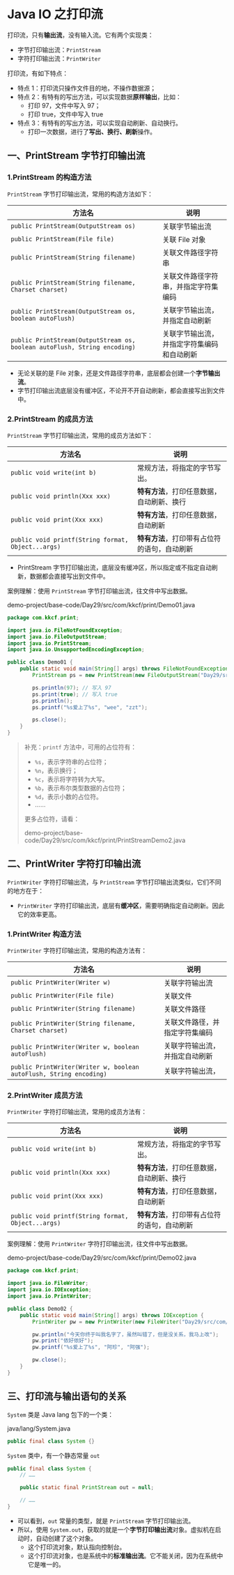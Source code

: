 # Java IO 之打印流

打印流，只有**输出流**，没有输入流。它有两个实现类：

- 字节打印输出流：`PrintStream`
- 字符打印输出流：`PrintWriter`

打印流，有如下特点：

- 特点 1：打印流只操作文件目的地，不操作数据源；
- 特点 2：有特有的写出方法，可以实现数据**原样输出**，比如：
  - 打印 97，文件中写入 97；
  - 打印 true，文件中写入 true
- 特点 3：有特有的写出方法，可以实现自动刷新、自动换行。
  - 打印一次数据，进行了**写出、换行、刷新**操作。

## 一、PrintStream 字节打印输出流

### 1.PrintStream 的构造方法

`PrintStream` 字节打印输出流，常用的构造方法如下：

| 方法名                                                       | 说明                                       |
| ------------------------------------------------------------ | ------------------------------------------ |
| `public PrintStream(OutputStream os)`                        | 关联字节输出流                             |
| `public PrintStream(File file)`                              | 关联 File 对象                             |
| `public PrintStream(String filename)`                        | 关联文件路径字符串                         |
| `public PrintStream(String filename, Charset charset)`       | 关联文件路径字符串，并指定字符集编码       |
| `public PrintStream(OutputStream os, boolean autoFlush)`     | 关联字节输出流，并指定自动刷新             |
| `public PrintStream(OutputStream os, boolean autoFlush, String encoding)` | 关联字节输出流，并指定字符集编码和自动刷新 |

- 无论关联的是 File 对象，还是文件路径字符串，底层都会创建一个**字节输出流**。
- 字节打印输出流底层没有缓冲区，不论开不开自动刷新，都会直接写出到文件中。

### 2.PrintStream 的成员方法

`PrintStream` 字节打印输出流，常用的成员方法如下：

| 方法名                                             | 说明                                         |
| -------------------------------------------------- | -------------------------------------------- |
| `public void write(int b)`                         | 常规方法，将指定的字节写出。                 |
| `public void println(Xxx xxx)`                     | **特有方法**，打印任意数据，自动刷新、换行   |
| `public void print(Xxx xxx)`                       | **特有方法**，打印任意数据，自动刷新         |
| `public void printf(String format, Object...args)` | **特有方法**，打印带有占位符的语句，自动刷新 |

- PrintStream 字节打印输出流，底层没有缓冲区，所以指定或不指定自动刷新，数据都会直接写出到文件中。

案例理解：使用 `PrintStream` 字节打印输出流，往文件中写出数据。

demo-project/base-code/Day29/src/com/kkcf/print/Demo01.java

```java
package com.kkcf.print;

import java.io.FileNotFoundException;
import java.io.FileOutputStream;
import java.io.PrintStream;
import java.io.UnsupportedEncodingException;

public class Demo01 {
    public static void main(String[] args) throws FileNotFoundException, UnsupportedEncodingException {
        PrintStream ps = new PrintStream(new FileOutputStream("Day29/src/com/kkcf/print/a.txt"), true, "UTF-8");

        ps.println(97); // 写入 97
        ps.print(true); // 写入 true
        ps.println();
        ps.printf("%s爱上了%s", "wee", "zzt");

        ps.close();
    }
}
```

> 补充：`printf` 方法中，可用的占位符有：
>
> - `%s`，表示字符串的占位符；
> - `%n`，表示换行；
> - `%c`，表示将字符转为大写。
> - `%b`，表示布尔类型数据的占位符；
> - `%d`，表示小数的占位符。
> - ……
>
> 更多占位符，请看：
>
> demo-project/base-code/Day29/src/com/kkcf/print/PrintStreamDemo2.java

## 二、PrintWriter 字符打印输出流

`PrintWriter` 字符打印输出流，与 `PrintStream` 字节打印输出流类似，它们不同的地方在于：

- `PrintWriter` 字符打印输出流，底层有**缓冲区**，需要明确指定自动刷新。因此它的效率更高。

### 1.PrintWriter 构造方法

`PrintWriter` 字符打印输出流，常用的构造方法有：

| 方法名                                                       | 说明                           |
| ------------------------------------------------------------ | ------------------------------ |
| `public PrintWriter(Writer w)`                               | 关联字符输出流                 |
| `public PrintWriter(File file)`                              | 关联文件                       |
| `public PrintWriter(String filename)`                        | 关联文件路径                   |
| `public PrintWriter(String filename, Charset charset)`       | 关联文件路径，并指定字符集编码 |
| `public PrintWriter(Writer w, boolean autoFlush)`            | 关联字符输出流，并指定自动刷新 |
| `public PrintWriter(Writer w, boolean autoFlush, String encoding)` | 关联字符输出流，               |

### 2.PrintWriter 成员方法

`PrintWriter` 字符打印输出流，常用的成员方法有：

| 方法名                                             | 说明                                         |
| -------------------------------------------------- | -------------------------------------------- |
| `public void write(int b)`                         | 常规方法，将指定的字节写出。                 |
| `public void println(Xxx xxx)`                     | **特有方法**，打印任意数据，自动刷新、换行   |
| `public void print(Xxx xxx)`                       | **特有方法**，打印任意数据，自动刷新         |
| `public void printf(String format, Object...args)` | **特有方法**，打印带有占位符的语句，自动刷新 |

案例理解：使用 `PrintWriter` 字符打印输出流，往文件中写出数据。

demo-project/base-code/Day29/src/com/kkcf/print/Demo02.java

```java
package com.kkcf.print;

import java.io.FileWriter;
import java.io.IOException;
import java.io.PrintWriter;

public class Demo02 {
    public static void main(String[] args) throws IOException {
        PrintWriter pw = new PrintWriter(new FileWriter("Day29/src/com/kkcf/print/a.txt"), true);

        pw.println("今天你终于叫我名字了，虽然叫错了，但是没关系，我马上改");
        pw.print("侬好侬好");
        pw.printf("%s爱上了%s", "阿珍", "阿强");

        pw.close();
    }
}
```

## 三、打印流与输出语句的关系

`System` 类是 Java lang 包下的一个类：

java/lang/System.java

```java
public final class System {}
```

`System` 类中，有一个静态常量 `out`

```java
public final class System {
    // ……

    public static final PrintStream out = null;

    // ……
}
```

- 可以看到，`out` 常量的类型，就是 `PrintStream` 字节打印输出流。
- 所以，使用 `System.out`，获取的就是一个**字节打印输出流**对象。虚拟机在启动时，自动创建了这个对象。
  - 这个打印流对象，默认指向控制台。
  - 这个打印流对象，也是系统中的**标准输出流**。它不能关闭，因为在系统中它是唯一的。
